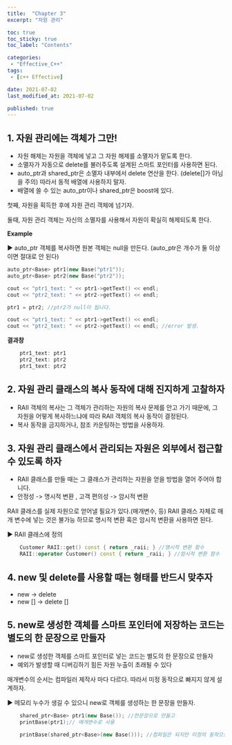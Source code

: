 ```yaml
---
title:  "Chapter 3"
excerpt: "자원 관리"

toc: true
toc_sticky: true
toc_label: "Contents"

categories:
 - "Effective_C++"
tags:
 - [c++ Effective]

date: 2021-07-02
last_modified_at: 2021-07-02

published: true
---
```


## 1. 자원 관리에는 객체가 그만!  

- 자원 해제는 자원을 객체에 넣고 그 자원 해제를 소멸자가 맡도록 한다.  
- 소멸자가 자동으로 delete를 불러주도록 설계된 스마트 포인터를 사용하면 된다.  
- auto_ptr과 shared_ptr은 소멸자 내부에서 delete 연산을 한다. (delete[]가 아님을 주의) 따라서 동적 배열에 사용하지 말자.  
- 배열에 쓸 수 있는 auto_ptr이나 shared_ptr은 boost에 있다.  

첫째, 자원을 획득한 후에 자원 관리 객체에 넘기자.  

둘때, 자원 관리 객체는 자신의 소멸자를 사용해서 자원이 확실히 해제되도록 한다.  

 **Example**

▶ auto_ptr 객체를 복사하면 원본 객체는 null을 만든다. (auto_ptr은 개수가 둘 이상이면 절대로 안 된다)  

```c++
auto_ptr<Base> ptr1(new Base("ptr1"));
auto_ptr<Base> ptr2(new Base("ptr2"));

cout << "ptr1_text: " << ptr1->getText() << endl;
cout << "ptr2_text: " << ptr2->getText() << endl;

ptr1 = ptr2; //ptr2가 null이 됩니다.

cout << "ptr1_text: " << ptr1->getText() << endl;
cout << "ptr2_text: " << ptr2->getText() << endl; //error 발생.
```

**결과창**  

```c++
    ptr1_text: ptr1  
    ptr2_text: ptr2  
    ptr1_text: ptr2
```



## 2. 자원 관리 클래스의 복사 동작에 대해 진지하게 고찰하자 

- RAII 객체의 복사는 그 객체가 관리하는 자원의 복사 문제를 안고 가기 때문에, 그 자원을 어떻게 복사하느냐에 따라 RAII 객체의 복사 동작이 결정된다.  
- 복사 동작을 금지하거나, 참조 카운팅하는 방법을 사용하자.  

## 3. 자원 관리 클래스에서 관리되는 자원은 외부에서 접근할 수 있도록 하자  

- RAII 클래스를 만들 때는 그 클래스가 관리하는 자원을 얻을 방법을 열어 주어야 합니다.  
- 안정성 -> 명시적 변환 , 고객 편의성 -> 암시적 변환  

RAII 클래스를 실제 자원으로 얻어낼 필요가 있다.(매개변수, 등) RAII 클래스 자체로 매개 변수에  넣는 것은 불가능 하므로 명시적 변환 혹은 암시적 변환을 사용하면 된다.  

▶ RAII 클래스에 정의  

```c++
    Customer RAII::get() const { return _raii; } //명시적 변환 함수
    RAII::operator Customer() const { return _raii; } //암시적 변환 함수
```

## 4. new 및 delete를 사용할 때는 형태를 반드시 맞추자

- new -> delete
- new [] -> delete []

## 5. new로 생성한 객체를 스마트 포인터에 저장하는 코드는 별도의 한 문장으로 만들자  

- new로 생성한 객체를 스마트 포인터로 넣는 코드는 별도의 한 문장으로 만들자  
- 예외가 발생할 때 디버깅하기 힘든 자원 누출이 초래될 수 있다  

매개변수의 순서는 컴파일러 제작사 마다 다르다. 따라서 미정 동작으로 빠지지 않게 설계하자.  

▶ 메모리 누수가 생길 수 있으니  new로 객체를 생성하는 한 문장을 만들자.  

```c++
	shared_ptr<Base> ptr1(new Base()); //한문장으로 만들고
	printBase(ptr1);// 매개변수로 사용

	printBase(shared_ptr<Base>(new Base())); //컴파일은 되지만 미정의 동작으로 메모리 누수가 생길 수 있다.
```









